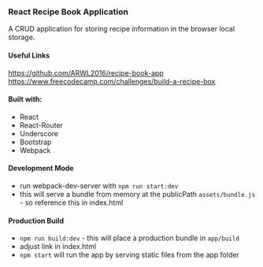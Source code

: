 ### React Recipe Book Application 

A CRUD application for storing recipe information in the browser local storage. 

#### Useful Links 
https://github.com/ARWL2016/recipe-book-app 
https://www.freecodecamp.com/challenges/build-a-recipe-box  

#### Built with:
- React 
- React-Router 
- Underscore 
- Bootstrap 
- Webpack 

#### Development Mode 
- run webpack-dev-server with `npm run start:dev`
- this will serve a bundle from memory at the publicPath `assets/bundle.js` - so reference this in index.html 

#### Production Build 
- `npm run build:dev` - this will place a production bundle in `app/build`
- adjust link in index.html 
- `npm start` will run the app by serving static files from the app folder  